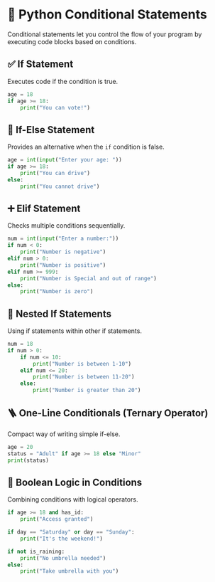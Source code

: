 # 🧭 Python Conditional Statements 

Conditional statements let you control the flow of your program by executing code blocks based on conditions.

## ✅ If Statement
Executes code if the condition is true.
```python
age = 18
if age >= 18:
    print("You can vote!")
```

## 🔁 If-Else Statement
Provides an alternative when the `if` condition is false.
```python
age = int(input("Enter your age: "))
if age >= 18:
    print("You can drive")
else:
    print("You cannot drive")
```

## ➕ Elif Statement
Checks multiple conditions sequentially.
```python
num = int(input("Enter a number:"))
if num < 0:
    print("Number is negative")
elif num > 0:
    print("Number is positive")
elif num >= 999:
    print("Number is Special and out of range")
else:
    print("Number is zero")
```

## 🧠 Nested If Statements
Using if statements within other if statements.
```python
num = 18
if num > 0:
    if num <= 10:
        print("Number is between 1-10")
    elif num <= 20:
        print("Number is between 11-20")
    else:
        print("Number is greater than 20")
```

## 🪜 One-Line Conditionals (Ternary Operator)
Compact way of writing simple if-else.
```python
age = 20
status = "Adult" if age >= 18 else "Minor"
print(status)
```

## 🔄 Boolean Logic in Conditions
Combining conditions with logical operators.
```python
if age >= 18 and has_id:
    print("Access granted")

if day == "Saturday" or day == "Sunday":
    print("It's the weekend!")

if not is_raining:
    print("No umbrella needed")
else:
    print("Take umbrella with you")
```

